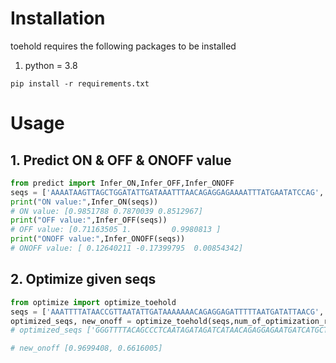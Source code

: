 # Installation
toehold requires the following packages to be installed  
1. python = 3.8
```
pip install -r requirements.txt
```
# Usage
## 1. Predict ON & OFF & ONOFF value
```python
from predict import Infer_ON,Infer_OFF,Infer_ONOFF
seqs = ['AAAATAAGTTAGCTGGATATTGATAAATTTAACAGAGGAGAAAATTTATGAATATCCAG','ATAAACAAAATGGATATTATAGACAAAAAAAACAGAGGAGATTTTTTATGTATAATATC','GATGTTACAAACGATAATATAGACAAAAATAACAGAGGAGAATTTTTATGTATATTATC']
print("ON value:",Infer_ON(seqs))
# ON value: [0.9851788 0.7870039 0.8512967]
print("OFF value:",Infer_OFF(seqs))
# OFF value: [0.71163505 1.         0.9980813 ]
print("ONOFF value:",Infer_ONOFF(seqs))
# ONOFF value: [ 0.12640211 -0.17399795  0.00854342]
```
## 2. Optimize given seqs
```python
from optimize import optimize_toehold
seqs = ['AAATTTTATAACCGTTAATATTGATAAAAAAACAGAGGAGATTTTTAATGATATTAACG','ATCTAAGACTAGTGATTTTCTGACTTTCTTAACAGAGGAGAAAGAAAATGAGAAAATCA']
optimized_seqs, new_onoff = optimize_toehold(seqs,num_of_optimization_rounds = 2)
# optimized_seqs ['GGGTTTTACAGCCCTCAATAGATAGATCATAACAGAGGAGAATGATCATGCTATTGAGG','CCCCTCCCCATAAGTTTTGCTACCCTCCCTAACAGAGGAGAAGGGAGATGAGCAAAACT']

# new_onoff [0.9699408, 0.6616005]
```
